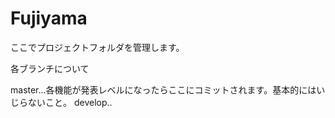 # Fujiyama

ここでプロジェクトフォルダを管理します。

各ブランチについて

master...各機能が発表レベルになったらここにコミットされます。基本的にはいじらないこと。
develop..
